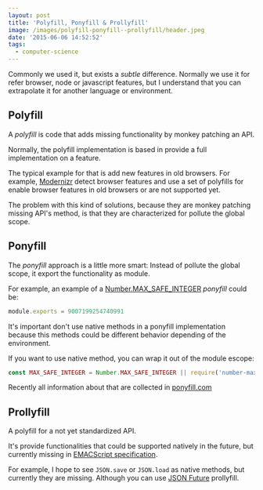 ```yaml
---
layout: post
title: 'Polyfill, Ponyfill & Prollyfill'
image: /images/polyfill-ponyfill--prollyfill/header.jpeg
date: '2015-06-06 14:52:52'
tags:
  - computer-science
---
```


Commonly we used it, but exists a *subtle* difference. Normally we use it for refer browser, node or javascript features, but I understand that you can extrapolate it for another language or environment.

## Polyfill

A *polyfill* is code that adds missing functionality by monkey patching an API.

Normally, the polyfill implementation is based in provide a full implementation on a feature.

The typical example for that is add new features in old browsers. For example, [Modernizr](http://modernizr.com/) detect browser features and use a set of polyfills for enable browser features in old browsers or are not supported yet.

The problem with this kind of solutions, because they are monkey patching missing API's method, is that they are characterized for pollute the global scope.

## Ponyfill

The *ponyfill* approach is a little more smart: Instead of pollute the global scope, it export the functionality as module.

For example, an example of a [Number.MAX\_SAFE_INTEGER](https://developer.mozilla.org/en-US/docs/Web/JavaScript/Reference/Global_Objects/Number/MAX_SAFE_INTEGER) *ponyfill* could be:

```js
module.exports = 9007199254740991
```

It's important don't use native methods in a ponyfill implementation because this methods could be different behavior depending of the environment.

If you want to use native method, you can wrap it out of the module escope:

```js
const MAX_SAFE_INTEGER = Number.MAX_SAFE_INTEGER || require('number-max-safe-integer')
```

Recently all information about that are collected in [ponyfill.com](https://ponyfill.com)

## Prollyfill

A polyfill for a not yet standardized API.

It's provide functionalities that could be supported natively in the future, but currently missing in [EMACScript specification](https://people.mozilla.org/~jorendorff/es6-draft.html).

For example, I hope to see `JSON.save` or `JSON.load` as native methods, but currently they are missing. Although you can use [JSON Future](https://github.com/Kikobeats/json-future) prollyfill.
